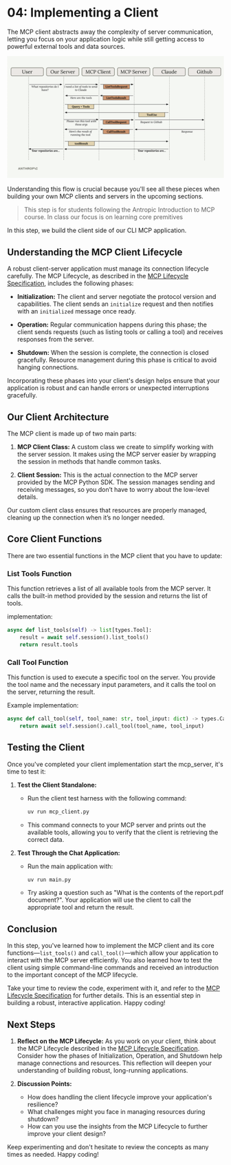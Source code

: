 # 04: Implementing a Client


The MCP client abstracts away the complexity of server communication, letting you focus on your application logic while still getting access to powerful external tools and data sources.

![mcp-interaction.png](mcp-interaction.png)

Understanding this flow is crucial because you'll see all these pieces when building your own MCP clients and servers in the upcoming sections.

> This step is for students following the Antropic Introduction to MCP course. In class our focus is on learning core premitives

In this step, we build the client side of our CLI MCP application. 


## Understanding the MCP Client Lifecycle

A robust client-server application must manage its connection lifecycle carefully. The MCP Lifecycle, as described in the [MCP Lifecycle Specification](https://modelcontextprotocol.io/specification/2025-06-18/basic/lifecycle), includes the following phases:

- **Initialization:** The client and server negotiate the protocol version and capabilities. The client sends an `initialize` request and then notifies with an `initialized` message once ready.

- **Operation:** Regular communication happens during this phase; the client sends requests (such as listing tools or calling a tool) and receives responses from the server.

- **Shutdown:** When the session is complete, the connection is closed gracefully. Resource management during this phase is critical to avoid hanging connections.

Incorporating these phases into your client's design helps ensure that your application is robust and can handle errors or unexpected interruptions gracefully.

## Our Client Architecture

The MCP client is made up of two main parts:

1. **MCP Client Class:** A custom class we create to simplify working with the server session. It makes using the MCP server easier by wrapping the session in methods that handle common tasks.

2. **Client Session:** This is the actual connection to the MCP server provided by the MCP Python SDK. The session manages sending and receiving messages, so you don’t have to worry about the low-level details.

Our custom client class ensures that resources are properly managed, cleaning up the connection when it’s no longer needed.

## Core Client Functions

There are two essential functions in the MCP client that you have to update:

### List Tools Function

This function retrieves a list of all available tools from the MCP server. It calls the built-in method provided by the session and returns the list of tools.

implementation:

```python
async def list_tools(self) -> list[types.Tool]:
    result = await self.session().list_tools()
    return result.tools
```

### Call Tool Function

This function is used to execute a specific tool on the server. You provide the tool name and the necessary input parameters, and it calls the tool on the server, returning the result.

Example implementation:

```python
async def call_tool(self, tool_name: str, tool_input: dict) -> types.CallToolResult | None:
    return await self.session().call_tool(tool_name, tool_input)
```

## Testing the Client

Once you've completed your client implementation start the mcp_server, it's time to test it:

1. **Test the Client Standalone:**
   - Run the client test harness with the following command:
     ```bash
     uv run mcp_client.py
     ```
   - This command connects to your MCP server and prints out the available tools, allowing you to verify that the client is retrieving the correct data.

2. **Test Through the Chat Application:**
   - Run the main application with:
     ```bash
     uv run main.py
     ```
   - Try asking a question such as "What is the contents of the report.pdf document?". Your application will use the client to call the appropriate tool and return the result.


## Conclusion

In this step, you've learned how to implement the MCP client and its core functions—`list_tools()` and `call_tool()`—which allow your application to interact with the MCP server efficiently. You also learned how to test the client using simple command-line commands and received an introduction to the important concept of the MCP lifecycle.

Take your time to review the code, experiment with it, and refer to the [MCP Lifecycle Specification](https://modelcontextprotocol.io/specification/2025-06-18/basic/lifecycle) for further details. This is an essential step in building a robust, interactive application. Happy coding!

## Next Steps

1. **Reflect on the MCP Lifecycle:** As you work on your client, think about the MCP Lifecycle described in the [MCP Lifecycle Specification](https://modelcontextprotocol.io/specification/2025-06-18/basic/lifecycle). Consider how the phases of Initialization, Operation, and Shutdown help manage connections and resources. This reflection will deepen your understanding of building robust, long-running applications.

2. **Discussion Points:**
   - How does handling the client lifecycle improve your application's resilience?
   - What challenges might you face in managing resources during shutdown?
   - How can you use the insights from the MCP Lifecycle to further improve your client design?

Keep experimenting and don't hesitate to review the concepts as many times as needed. Happy coding!
